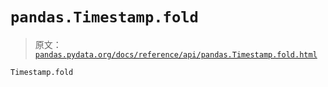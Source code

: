 # `pandas.Timestamp.fold`

> 原文：[`pandas.pydata.org/docs/reference/api/pandas.Timestamp.fold.html`](https://pandas.pydata.org/docs/reference/api/pandas.Timestamp.fold.html)

```py
Timestamp.fold
```

